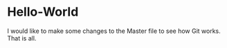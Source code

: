 # Hello-World
I would like to make some changes to the Master file to see how Git works. That is all.
